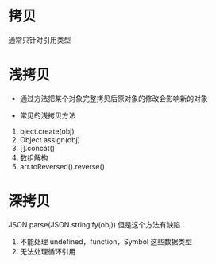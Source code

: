 # 拷贝
通常只针对引用类型
# 浅拷贝
- 通过方法把某个对象完整拷贝后原对象的修改会影响新的对象

- 常见的浅拷贝方法
1. bject.create(obj)
2. Object.assign(obj)
3. [].concat()
4. 数组解构
5. arr.toReversed().reverse()

# 深拷贝
JSON.parse(JSON.stringify(obj)) 但是这个方法有缺陷：

1. 不能处理 undefined，function，Symbol 这些数据类型
2. 无法处理循环引用